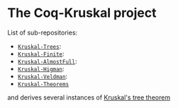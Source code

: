 # The Coq-Kruskal project

List of sub-repositories:
- [`Kruskal-Trees`](https://github.com/DmxLarchey/Kruskal-Trees):
- [`Kruskal-Finite`](https://github.com/DmxLarchey/Kruskal-Finite):
- [`Kruskal-AlmostFull`](https://github.com/DmxLarchey/Kruskal-AlmostFull):
- [`Kruskal-Higman`](https://github.com/DmxLarchey/Kruskal-Higman):
- [`Kruskal-Veldman`](https://github.com/DmxLarchey/Kruskal-Veldman):
- [`Kruskal-Theorems`](https://github.com/DmxLarchey/Kruskal-Theorems)

and derives several instances of [Kruskal's tree theorem](https://en.wikipedia.org/wiki/Kruskal%27s_tree_theorem)
